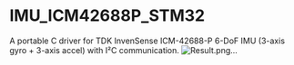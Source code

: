 # IMU_ICM42688P_STM32
A portable C driver for TDK InvenSense ICM-42688-P 6-DoF IMU (3-axis gyro + 3-axis accel) with I²C communication.
![Result.png…]()
